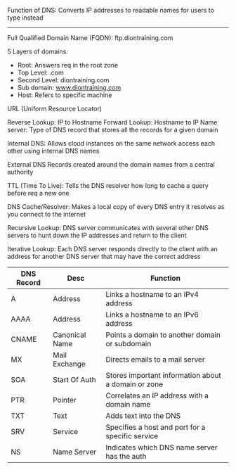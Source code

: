 Function of DNS: Converts IP addresses to readable names for users to type instead

---

Full Qualified Domain Name (FQDN): ftp.diontraining.com 

5 Layers of domains:
- Root: Answers req in the root zone
- Top Level: .com
- Second Level: diontraining.com
- Sub domain: www.diontraining.com
- Host: Refers to specific machine

URL (Uniform Resource Locator)

Reverse Lookup: IP to Hostname
Forward Lookup: Hostname to IP
Name server: Type of DNS record that stores all the records for a given domain

Internal DNS: Allows cloud instances on the same network access each other using internal DNS names

External DNS Records created around the domain names from a central authority

TTL (Time To Live): Tells the DNS resolver how long to cache a query before req a new one

DNS Cache/Resolver: Makes a local copy of every DNS entry it resolves as you connect to the internet

Recursive Lookup: DNS server communicates with several other DNS servers to hunt down the IP addresses and return to the client

Iterative Lookup: Each DNS server responds directly to the client with an address for another DNS server that may have the correct address

| DNS Record | Desc           | Function                                            |
| ---------- | -------------- | --------------------------------------------------- |
| A          | Address        | Links a hostname to an IPv4 address                 |
| AAAA       | Address        | Links a hostname to an IPv6 address                 |
| CNAME      | Canonical Name | Points a domain to another domain or subdomain      |
| MX         | Mail Exchange  | Directs emails to a mail server                     |
| SOA        | Start Of Auth  | Stores important information about a domain or zone |
| PTR        | Pointer        | Correlates an IP address with a domain name         |
| TXT        | Text           | Adds text into the DNS                              |
| SRV        | Service        | Specifies a host and port for a specific service    |
| NS         | Name Server    | Indicates which DNS name server has the auth        |

